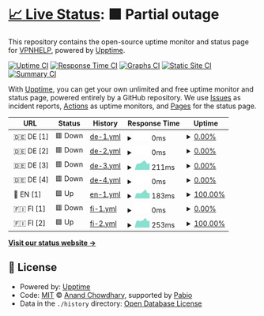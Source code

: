 # [📈 Live Status](https://VPNHELP.github.io/uptime): <!--live status--> **🟧 Partial outage**

This repository contains the open-source uptime monitor and status page for [VPNHELP](https://VPNHELP.github.io/uptime), powered by [Upptime](https://github.com/upptime/upptime).

[![Uptime CI](https://github.com/VPNHELP/uptime/workflows/Uptime%20CI/badge.svg)](https://github.com/VPNHELP/uptime/actions?query=workflow%3A%22Uptime+CI%22)
[![Response Time CI](https://github.com/VPNHELP/uptime/workflows/Response%20Time%20CI/badge.svg)](https://github.com/VPNHELP/uptime/actions?query=workflow%3A%22Response+Time+CI%22)
[![Graphs CI](https://github.com/VPNHELP/uptime/workflows/Graphs%20CI/badge.svg)](https://github.com/VPNHELP/uptime/actions?query=workflow%3A%22Graphs+CI%22)
[![Static Site CI](https://github.com/VPNHELP/uptime/workflows/Static%20Site%20CI/badge.svg)](https://github.com/VPNHELP/uptime/actions?query=workflow%3A%22Static+Site+CI%22)
[![Summary CI](https://github.com/VPNHELP/uptime/workflows/Summary%20CI/badge.svg)](https://github.com/VPNHELP/uptime/actions?query=workflow%3A%22Summary+CI%22)

With [Upptime](https://upptime.js.org), you can get your own unlimited and free uptime monitor and status page, powered entirely by a GitHub repository. We use [Issues](https://github.com/VPNHELP/uptime/issues) as incident reports, [Actions](https://github.com/VPNHELP/uptime/actions) as uptime monitors, and [Pages](https://VPNHELP.github.io/uptime) for the status page.

<!--start: status pages-->
<!-- This summary is generated by Upptime (https://github.com/upptime/upptime) -->
<!-- Do not edit this manually, your changes will be overwritten -->
<!-- prettier-ignore -->
| URL | Status | History | Response Time | Uptime |
| --- | ------ | ------- | ------------- | ------ |
| <img alt="" src="https://icons.duckduckgo.com/ip3/null.ico" height="13"> 🇩🇪 DE [1] | 🟥 Down | [de-1.yml](https://github.com/VPNHELP/uptime/commits/HEAD/history/de-1.yml) | <details><summary><img alt="Response time graph" src="./graphs/de-1/response-time-week.png" height="20"> 0ms</summary><br><a href="https://VPNHELP.github.io/uptime/history/de-1"><img alt="Response time 6524" src="https://img.shields.io/endpoint?url=https%3A%2F%2Fraw.githubusercontent.com%2FVPNHELP%2Fuptime%2FHEAD%2Fapi%2Fde-1%2Fresponse-time.json"></a><br><a href="https://VPNHELP.github.io/uptime/history/de-1"><img alt="24-hour response time 0" src="https://img.shields.io/endpoint?url=https%3A%2F%2Fraw.githubusercontent.com%2FVPNHELP%2Fuptime%2FHEAD%2Fapi%2Fde-1%2Fresponse-time-day.json"></a><br><a href="https://VPNHELP.github.io/uptime/history/de-1"><img alt="7-day response time 0" src="https://img.shields.io/endpoint?url=https%3A%2F%2Fraw.githubusercontent.com%2FVPNHELP%2Fuptime%2FHEAD%2Fapi%2Fde-1%2Fresponse-time-week.json"></a><br><a href="https://VPNHELP.github.io/uptime/history/de-1"><img alt="30-day response time 0" src="https://img.shields.io/endpoint?url=https%3A%2F%2Fraw.githubusercontent.com%2FVPNHELP%2Fuptime%2FHEAD%2Fapi%2Fde-1%2Fresponse-time-month.json"></a><br><a href="https://VPNHELP.github.io/uptime/history/de-1"><img alt="1-year response time 6524" src="https://img.shields.io/endpoint?url=https%3A%2F%2Fraw.githubusercontent.com%2FVPNHELP%2Fuptime%2FHEAD%2Fapi%2Fde-1%2Fresponse-time-year.json"></a></details> | <details><summary><a href="https://VPNHELP.github.io/uptime/history/de-1">0.00%</a></summary><a href="https://VPNHELP.github.io/uptime/history/de-1"><img alt="All-time uptime 7.03%" src="https://img.shields.io/endpoint?url=https%3A%2F%2Fraw.githubusercontent.com%2FVPNHELP%2Fuptime%2FHEAD%2Fapi%2Fde-1%2Fuptime.json"></a><br><a href="https://VPNHELP.github.io/uptime/history/de-1"><img alt="24-hour uptime 0.00%" src="https://img.shields.io/endpoint?url=https%3A%2F%2Fraw.githubusercontent.com%2FVPNHELP%2Fuptime%2FHEAD%2Fapi%2Fde-1%2Fuptime-day.json"></a><br><a href="https://VPNHELP.github.io/uptime/history/de-1"><img alt="7-day uptime 0.00%" src="https://img.shields.io/endpoint?url=https%3A%2F%2Fraw.githubusercontent.com%2FVPNHELP%2Fuptime%2FHEAD%2Fapi%2Fde-1%2Fuptime-week.json"></a><br><a href="https://VPNHELP.github.io/uptime/history/de-1"><img alt="30-day uptime 0.00%" src="https://img.shields.io/endpoint?url=https%3A%2F%2Fraw.githubusercontent.com%2FVPNHELP%2Fuptime%2FHEAD%2Fapi%2Fde-1%2Fuptime-month.json"></a><br><a href="https://VPNHELP.github.io/uptime/history/de-1"><img alt="1-year uptime 7.03%" src="https://img.shields.io/endpoint?url=https%3A%2F%2Fraw.githubusercontent.com%2FVPNHELP%2Fuptime%2FHEAD%2Fapi%2Fde-1%2Fuptime-year.json"></a></details>
| <img alt="" src="https://icons.duckduckgo.com/ip3/null.ico" height="13"> 🇩🇪 DE [2] | 🟥 Down | [de-2.yml](https://github.com/VPNHELP/uptime/commits/HEAD/history/de-2.yml) | <details><summary><img alt="Response time graph" src="./graphs/de-2/response-time-week.png" height="20"> 0ms</summary><br><a href="https://VPNHELP.github.io/uptime/history/de-2"><img alt="Response time 4884" src="https://img.shields.io/endpoint?url=https%3A%2F%2Fraw.githubusercontent.com%2FVPNHELP%2Fuptime%2FHEAD%2Fapi%2Fde-2%2Fresponse-time.json"></a><br><a href="https://VPNHELP.github.io/uptime/history/de-2"><img alt="24-hour response time 0" src="https://img.shields.io/endpoint?url=https%3A%2F%2Fraw.githubusercontent.com%2FVPNHELP%2Fuptime%2FHEAD%2Fapi%2Fde-2%2Fresponse-time-day.json"></a><br><a href="https://VPNHELP.github.io/uptime/history/de-2"><img alt="7-day response time 0" src="https://img.shields.io/endpoint?url=https%3A%2F%2Fraw.githubusercontent.com%2FVPNHELP%2Fuptime%2FHEAD%2Fapi%2Fde-2%2Fresponse-time-week.json"></a><br><a href="https://VPNHELP.github.io/uptime/history/de-2"><img alt="30-day response time 0" src="https://img.shields.io/endpoint?url=https%3A%2F%2Fraw.githubusercontent.com%2FVPNHELP%2Fuptime%2FHEAD%2Fapi%2Fde-2%2Fresponse-time-month.json"></a><br><a href="https://VPNHELP.github.io/uptime/history/de-2"><img alt="1-year response time 4884" src="https://img.shields.io/endpoint?url=https%3A%2F%2Fraw.githubusercontent.com%2FVPNHELP%2Fuptime%2FHEAD%2Fapi%2Fde-2%2Fresponse-time-year.json"></a></details> | <details><summary><a href="https://VPNHELP.github.io/uptime/history/de-2">0.00%</a></summary><a href="https://VPNHELP.github.io/uptime/history/de-2"><img alt="All-time uptime 13.74%" src="https://img.shields.io/endpoint?url=https%3A%2F%2Fraw.githubusercontent.com%2FVPNHELP%2Fuptime%2FHEAD%2Fapi%2Fde-2%2Fuptime.json"></a><br><a href="https://VPNHELP.github.io/uptime/history/de-2"><img alt="24-hour uptime 0.00%" src="https://img.shields.io/endpoint?url=https%3A%2F%2Fraw.githubusercontent.com%2FVPNHELP%2Fuptime%2FHEAD%2Fapi%2Fde-2%2Fuptime-day.json"></a><br><a href="https://VPNHELP.github.io/uptime/history/de-2"><img alt="7-day uptime 0.00%" src="https://img.shields.io/endpoint?url=https%3A%2F%2Fraw.githubusercontent.com%2FVPNHELP%2Fuptime%2FHEAD%2Fapi%2Fde-2%2Fuptime-week.json"></a><br><a href="https://VPNHELP.github.io/uptime/history/de-2"><img alt="30-day uptime 0.00%" src="https://img.shields.io/endpoint?url=https%3A%2F%2Fraw.githubusercontent.com%2FVPNHELP%2Fuptime%2FHEAD%2Fapi%2Fde-2%2Fuptime-month.json"></a><br><a href="https://VPNHELP.github.io/uptime/history/de-2"><img alt="1-year uptime 13.74%" src="https://img.shields.io/endpoint?url=https%3A%2F%2Fraw.githubusercontent.com%2FVPNHELP%2Fuptime%2FHEAD%2Fapi%2Fde-2%2Fuptime-year.json"></a></details>
| <img alt="" src="https://icons.duckduckgo.com/ip3/null.ico" height="13"> 🇩🇪 DE [3] | 🟥 Down | [de-3.yml](https://github.com/VPNHELP/uptime/commits/HEAD/history/de-3.yml) | <details><summary><img alt="Response time graph" src="./graphs/de-3/response-time-week.png" height="20"> 211ms</summary><br><a href="https://VPNHELP.github.io/uptime/history/de-3"><img alt="Response time 688" src="https://img.shields.io/endpoint?url=https%3A%2F%2Fraw.githubusercontent.com%2FVPNHELP%2Fuptime%2FHEAD%2Fapi%2Fde-3%2Fresponse-time.json"></a><br><a href="https://VPNHELP.github.io/uptime/history/de-3"><img alt="24-hour response time 195" src="https://img.shields.io/endpoint?url=https%3A%2F%2Fraw.githubusercontent.com%2FVPNHELP%2Fuptime%2FHEAD%2Fapi%2Fde-3%2Fresponse-time-day.json"></a><br><a href="https://VPNHELP.github.io/uptime/history/de-3"><img alt="7-day response time 211" src="https://img.shields.io/endpoint?url=https%3A%2F%2Fraw.githubusercontent.com%2FVPNHELP%2Fuptime%2FHEAD%2Fapi%2Fde-3%2Fresponse-time-week.json"></a><br><a href="https://VPNHELP.github.io/uptime/history/de-3"><img alt="30-day response time 221" src="https://img.shields.io/endpoint?url=https%3A%2F%2Fraw.githubusercontent.com%2FVPNHELP%2Fuptime%2FHEAD%2Fapi%2Fde-3%2Fresponse-time-month.json"></a><br><a href="https://VPNHELP.github.io/uptime/history/de-3"><img alt="1-year response time 688" src="https://img.shields.io/endpoint?url=https%3A%2F%2Fraw.githubusercontent.com%2FVPNHELP%2Fuptime%2FHEAD%2Fapi%2Fde-3%2Fresponse-time-year.json"></a></details> | <details><summary><a href="https://VPNHELP.github.io/uptime/history/de-3">0.00%</a></summary><a href="https://VPNHELP.github.io/uptime/history/de-3"><img alt="All-time uptime 14.11%" src="https://img.shields.io/endpoint?url=https%3A%2F%2Fraw.githubusercontent.com%2FVPNHELP%2Fuptime%2FHEAD%2Fapi%2Fde-3%2Fuptime.json"></a><br><a href="https://VPNHELP.github.io/uptime/history/de-3"><img alt="24-hour uptime 0.00%" src="https://img.shields.io/endpoint?url=https%3A%2F%2Fraw.githubusercontent.com%2FVPNHELP%2Fuptime%2FHEAD%2Fapi%2Fde-3%2Fuptime-day.json"></a><br><a href="https://VPNHELP.github.io/uptime/history/de-3"><img alt="7-day uptime 0.00%" src="https://img.shields.io/endpoint?url=https%3A%2F%2Fraw.githubusercontent.com%2FVPNHELP%2Fuptime%2FHEAD%2Fapi%2Fde-3%2Fuptime-week.json"></a><br><a href="https://VPNHELP.github.io/uptime/history/de-3"><img alt="30-day uptime 0.00%" src="https://img.shields.io/endpoint?url=https%3A%2F%2Fraw.githubusercontent.com%2FVPNHELP%2Fuptime%2FHEAD%2Fapi%2Fde-3%2Fuptime-month.json"></a><br><a href="https://VPNHELP.github.io/uptime/history/de-3"><img alt="1-year uptime 14.11%" src="https://img.shields.io/endpoint?url=https%3A%2F%2Fraw.githubusercontent.com%2FVPNHELP%2Fuptime%2FHEAD%2Fapi%2Fde-3%2Fuptime-year.json"></a></details>
| <img alt="" src="https://icons.duckduckgo.com/ip3/null.ico" height="13"> 🇩🇪 DE [4] | 🟥 Down | [de-4.yml](https://github.com/VPNHELP/uptime/commits/HEAD/history/de-4.yml) | <details><summary><img alt="Response time graph" src="./graphs/de-4/response-time-week.png" height="20"> 0ms</summary><br><a href="https://VPNHELP.github.io/uptime/history/de-4"><img alt="Response time 1466" src="https://img.shields.io/endpoint?url=https%3A%2F%2Fraw.githubusercontent.com%2FVPNHELP%2Fuptime%2FHEAD%2Fapi%2Fde-4%2Fresponse-time.json"></a><br><a href="https://VPNHELP.github.io/uptime/history/de-4"><img alt="24-hour response time 0" src="https://img.shields.io/endpoint?url=https%3A%2F%2Fraw.githubusercontent.com%2FVPNHELP%2Fuptime%2FHEAD%2Fapi%2Fde-4%2Fresponse-time-day.json"></a><br><a href="https://VPNHELP.github.io/uptime/history/de-4"><img alt="7-day response time 0" src="https://img.shields.io/endpoint?url=https%3A%2F%2Fraw.githubusercontent.com%2FVPNHELP%2Fuptime%2FHEAD%2Fapi%2Fde-4%2Fresponse-time-week.json"></a><br><a href="https://VPNHELP.github.io/uptime/history/de-4"><img alt="30-day response time 0" src="https://img.shields.io/endpoint?url=https%3A%2F%2Fraw.githubusercontent.com%2FVPNHELP%2Fuptime%2FHEAD%2Fapi%2Fde-4%2Fresponse-time-month.json"></a><br><a href="https://VPNHELP.github.io/uptime/history/de-4"><img alt="1-year response time 1466" src="https://img.shields.io/endpoint?url=https%3A%2F%2Fraw.githubusercontent.com%2FVPNHELP%2Fuptime%2FHEAD%2Fapi%2Fde-4%2Fresponse-time-year.json"></a></details> | <details><summary><a href="https://VPNHELP.github.io/uptime/history/de-4">0.00%</a></summary><a href="https://VPNHELP.github.io/uptime/history/de-4"><img alt="All-time uptime 14.04%" src="https://img.shields.io/endpoint?url=https%3A%2F%2Fraw.githubusercontent.com%2FVPNHELP%2Fuptime%2FHEAD%2Fapi%2Fde-4%2Fuptime.json"></a><br><a href="https://VPNHELP.github.io/uptime/history/de-4"><img alt="24-hour uptime 0.00%" src="https://img.shields.io/endpoint?url=https%3A%2F%2Fraw.githubusercontent.com%2FVPNHELP%2Fuptime%2FHEAD%2Fapi%2Fde-4%2Fuptime-day.json"></a><br><a href="https://VPNHELP.github.io/uptime/history/de-4"><img alt="7-day uptime 0.00%" src="https://img.shields.io/endpoint?url=https%3A%2F%2Fraw.githubusercontent.com%2FVPNHELP%2Fuptime%2FHEAD%2Fapi%2Fde-4%2Fuptime-week.json"></a><br><a href="https://VPNHELP.github.io/uptime/history/de-4"><img alt="30-day uptime 0.00%" src="https://img.shields.io/endpoint?url=https%3A%2F%2Fraw.githubusercontent.com%2FVPNHELP%2Fuptime%2FHEAD%2Fapi%2Fde-4%2Fuptime-month.json"></a><br><a href="https://VPNHELP.github.io/uptime/history/de-4"><img alt="1-year uptime 14.04%" src="https://img.shields.io/endpoint?url=https%3A%2F%2Fraw.githubusercontent.com%2FVPNHELP%2Fuptime%2FHEAD%2Fapi%2Fde-4%2Fuptime-year.json"></a></details>
| <img alt="" src="https://icons.duckduckgo.com/ip3/null.ico" height="13"> 🏴󠁧󠁢󠁥󠁮󠁧󠁿 EN [1] | 🟩 Up | [en-1.yml](https://github.com/VPNHELP/uptime/commits/HEAD/history/en-1.yml) | <details><summary><img alt="Response time graph" src="./graphs/en-1/response-time-week.png" height="20"> 183ms</summary><br><a href="https://VPNHELP.github.io/uptime/history/en-1"><img alt="Response time 208" src="https://img.shields.io/endpoint?url=https%3A%2F%2Fraw.githubusercontent.com%2FVPNHELP%2Fuptime%2FHEAD%2Fapi%2Fen-1%2Fresponse-time.json"></a><br><a href="https://VPNHELP.github.io/uptime/history/en-1"><img alt="24-hour response time 168" src="https://img.shields.io/endpoint?url=https%3A%2F%2Fraw.githubusercontent.com%2FVPNHELP%2Fuptime%2FHEAD%2Fapi%2Fen-1%2Fresponse-time-day.json"></a><br><a href="https://VPNHELP.github.io/uptime/history/en-1"><img alt="7-day response time 183" src="https://img.shields.io/endpoint?url=https%3A%2F%2Fraw.githubusercontent.com%2FVPNHELP%2Fuptime%2FHEAD%2Fapi%2Fen-1%2Fresponse-time-week.json"></a><br><a href="https://VPNHELP.github.io/uptime/history/en-1"><img alt="30-day response time 196" src="https://img.shields.io/endpoint?url=https%3A%2F%2Fraw.githubusercontent.com%2FVPNHELP%2Fuptime%2FHEAD%2Fapi%2Fen-1%2Fresponse-time-month.json"></a><br><a href="https://VPNHELP.github.io/uptime/history/en-1"><img alt="1-year response time 208" src="https://img.shields.io/endpoint?url=https%3A%2F%2Fraw.githubusercontent.com%2FVPNHELP%2Fuptime%2FHEAD%2Fapi%2Fen-1%2Fresponse-time-year.json"></a></details> | <details><summary><a href="https://VPNHELP.github.io/uptime/history/en-1">100.00%</a></summary><a href="https://VPNHELP.github.io/uptime/history/en-1"><img alt="All-time uptime 99.59%" src="https://img.shields.io/endpoint?url=https%3A%2F%2Fraw.githubusercontent.com%2FVPNHELP%2Fuptime%2FHEAD%2Fapi%2Fen-1%2Fuptime.json"></a><br><a href="https://VPNHELP.github.io/uptime/history/en-1"><img alt="24-hour uptime 100.00%" src="https://img.shields.io/endpoint?url=https%3A%2F%2Fraw.githubusercontent.com%2FVPNHELP%2Fuptime%2FHEAD%2Fapi%2Fen-1%2Fuptime-day.json"></a><br><a href="https://VPNHELP.github.io/uptime/history/en-1"><img alt="7-day uptime 100.00%" src="https://img.shields.io/endpoint?url=https%3A%2F%2Fraw.githubusercontent.com%2FVPNHELP%2Fuptime%2FHEAD%2Fapi%2Fen-1%2Fuptime-week.json"></a><br><a href="https://VPNHELP.github.io/uptime/history/en-1"><img alt="30-day uptime 99.90%" src="https://img.shields.io/endpoint?url=https%3A%2F%2Fraw.githubusercontent.com%2FVPNHELP%2Fuptime%2FHEAD%2Fapi%2Fen-1%2Fuptime-month.json"></a><br><a href="https://VPNHELP.github.io/uptime/history/en-1"><img alt="1-year uptime 99.59%" src="https://img.shields.io/endpoint?url=https%3A%2F%2Fraw.githubusercontent.com%2FVPNHELP%2Fuptime%2FHEAD%2Fapi%2Fen-1%2Fuptime-year.json"></a></details>
| <img alt="" src="https://icons.duckduckgo.com/ip3/null.ico" height="13"> 🇫🇮 FI [1] | 🟥 Down | [fi-1.yml](https://github.com/VPNHELP/uptime/commits/HEAD/history/fi-1.yml) | <details><summary><img alt="Response time graph" src="./graphs/fi-1/response-time-week.png" height="20"> 0ms</summary><br><a href="https://VPNHELP.github.io/uptime/history/fi-1"><img alt="Response time 387" src="https://img.shields.io/endpoint?url=https%3A%2F%2Fraw.githubusercontent.com%2FVPNHELP%2Fuptime%2FHEAD%2Fapi%2Ffi-1%2Fresponse-time.json"></a><br><a href="https://VPNHELP.github.io/uptime/history/fi-1"><img alt="24-hour response time 0" src="https://img.shields.io/endpoint?url=https%3A%2F%2Fraw.githubusercontent.com%2FVPNHELP%2Fuptime%2FHEAD%2Fapi%2Ffi-1%2Fresponse-time-day.json"></a><br><a href="https://VPNHELP.github.io/uptime/history/fi-1"><img alt="7-day response time 0" src="https://img.shields.io/endpoint?url=https%3A%2F%2Fraw.githubusercontent.com%2FVPNHELP%2Fuptime%2FHEAD%2Fapi%2Ffi-1%2Fresponse-time-week.json"></a><br><a href="https://VPNHELP.github.io/uptime/history/fi-1"><img alt="30-day response time 267" src="https://img.shields.io/endpoint?url=https%3A%2F%2Fraw.githubusercontent.com%2FVPNHELP%2Fuptime%2FHEAD%2Fapi%2Ffi-1%2Fresponse-time-month.json"></a><br><a href="https://VPNHELP.github.io/uptime/history/fi-1"><img alt="1-year response time 387" src="https://img.shields.io/endpoint?url=https%3A%2F%2Fraw.githubusercontent.com%2FVPNHELP%2Fuptime%2FHEAD%2Fapi%2Ffi-1%2Fresponse-time-year.json"></a></details> | <details><summary><a href="https://VPNHELP.github.io/uptime/history/fi-1">0.00%</a></summary><a href="https://VPNHELP.github.io/uptime/history/fi-1"><img alt="All-time uptime 84.33%" src="https://img.shields.io/endpoint?url=https%3A%2F%2Fraw.githubusercontent.com%2FVPNHELP%2Fuptime%2FHEAD%2Fapi%2Ffi-1%2Fuptime.json"></a><br><a href="https://VPNHELP.github.io/uptime/history/fi-1"><img alt="24-hour uptime 0.00%" src="https://img.shields.io/endpoint?url=https%3A%2F%2Fraw.githubusercontent.com%2FVPNHELP%2Fuptime%2FHEAD%2Fapi%2Ffi-1%2Fuptime-day.json"></a><br><a href="https://VPNHELP.github.io/uptime/history/fi-1"><img alt="7-day uptime 0.00%" src="https://img.shields.io/endpoint?url=https%3A%2F%2Fraw.githubusercontent.com%2FVPNHELP%2Fuptime%2FHEAD%2Fapi%2Ffi-1%2Fuptime-week.json"></a><br><a href="https://VPNHELP.github.io/uptime/history/fi-1"><img alt="30-day uptime 58.69%" src="https://img.shields.io/endpoint?url=https%3A%2F%2Fraw.githubusercontent.com%2FVPNHELP%2Fuptime%2FHEAD%2Fapi%2Ffi-1%2Fuptime-month.json"></a><br><a href="https://VPNHELP.github.io/uptime/history/fi-1"><img alt="1-year uptime 84.33%" src="https://img.shields.io/endpoint?url=https%3A%2F%2Fraw.githubusercontent.com%2FVPNHELP%2Fuptime%2FHEAD%2Fapi%2Ffi-1%2Fuptime-year.json"></a></details>
| <img alt="" src="https://icons.duckduckgo.com/ip3/null.ico" height="13"> 🇫🇮 FI [2] | 🟩 Up | [fi-2.yml](https://github.com/VPNHELP/uptime/commits/HEAD/history/fi-2.yml) | <details><summary><img alt="Response time graph" src="./graphs/fi-2/response-time-week.png" height="20"> 253ms</summary><br><a href="https://VPNHELP.github.io/uptime/history/fi-2"><img alt="Response time 440" src="https://img.shields.io/endpoint?url=https%3A%2F%2Fraw.githubusercontent.com%2FVPNHELP%2Fuptime%2FHEAD%2Fapi%2Ffi-2%2Fresponse-time.json"></a><br><a href="https://VPNHELP.github.io/uptime/history/fi-2"><img alt="24-hour response time 239" src="https://img.shields.io/endpoint?url=https%3A%2F%2Fraw.githubusercontent.com%2FVPNHELP%2Fuptime%2FHEAD%2Fapi%2Ffi-2%2Fresponse-time-day.json"></a><br><a href="https://VPNHELP.github.io/uptime/history/fi-2"><img alt="7-day response time 253" src="https://img.shields.io/endpoint?url=https%3A%2F%2Fraw.githubusercontent.com%2FVPNHELP%2Fuptime%2FHEAD%2Fapi%2Ffi-2%2Fresponse-time-week.json"></a><br><a href="https://VPNHELP.github.io/uptime/history/fi-2"><img alt="30-day response time 264" src="https://img.shields.io/endpoint?url=https%3A%2F%2Fraw.githubusercontent.com%2FVPNHELP%2Fuptime%2FHEAD%2Fapi%2Ffi-2%2Fresponse-time-month.json"></a><br><a href="https://VPNHELP.github.io/uptime/history/fi-2"><img alt="1-year response time 440" src="https://img.shields.io/endpoint?url=https%3A%2F%2Fraw.githubusercontent.com%2FVPNHELP%2Fuptime%2FHEAD%2Fapi%2Ffi-2%2Fresponse-time-year.json"></a></details> | <details><summary><a href="https://VPNHELP.github.io/uptime/history/fi-2">100.00%</a></summary><a href="https://VPNHELP.github.io/uptime/history/fi-2"><img alt="All-time uptime 98.32%" src="https://img.shields.io/endpoint?url=https%3A%2F%2Fraw.githubusercontent.com%2FVPNHELP%2Fuptime%2FHEAD%2Fapi%2Ffi-2%2Fuptime.json"></a><br><a href="https://VPNHELP.github.io/uptime/history/fi-2"><img alt="24-hour uptime 100.00%" src="https://img.shields.io/endpoint?url=https%3A%2F%2Fraw.githubusercontent.com%2FVPNHELP%2Fuptime%2FHEAD%2Fapi%2Ffi-2%2Fuptime-day.json"></a><br><a href="https://VPNHELP.github.io/uptime/history/fi-2"><img alt="7-day uptime 100.00%" src="https://img.shields.io/endpoint?url=https%3A%2F%2Fraw.githubusercontent.com%2FVPNHELP%2Fuptime%2FHEAD%2Fapi%2Ffi-2%2Fuptime-week.json"></a><br><a href="https://VPNHELP.github.io/uptime/history/fi-2"><img alt="30-day uptime 99.91%" src="https://img.shields.io/endpoint?url=https%3A%2F%2Fraw.githubusercontent.com%2FVPNHELP%2Fuptime%2FHEAD%2Fapi%2Ffi-2%2Fuptime-month.json"></a><br><a href="https://VPNHELP.github.io/uptime/history/fi-2"><img alt="1-year uptime 98.32%" src="https://img.shields.io/endpoint?url=https%3A%2F%2Fraw.githubusercontent.com%2FVPNHELP%2Fuptime%2FHEAD%2Fapi%2Ffi-2%2Fuptime-year.json"></a></details>

<!--end: status pages-->

[**Visit our status website →**](https://VPNHELP.github.io/uptime)

## 📄 License

- Powered by: [Upptime](https://github.com/upptime/upptime)
- Code: [MIT](./LICENSE) © [Anand Chowdhary](https://anandchowdhary.com), supported by [Pabio](https://pabio.com)
- Data in the `./history` directory: [Open Database License](https://opendatacommons.org/licenses/odbl/1-0/)
